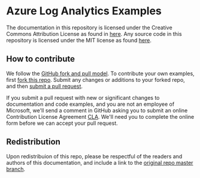 # Azure Log Analytics Examples
The documentation in this repository is licensed under the Creative Commons Attribution License as found in [here](LICENSE).
Any source code in this repository is licensed under the MIT license as found [here](LICENSE-CODE).

## How to contribute
We follow the [GitHub fork and pull model](https://help.github.com/articles/about-collaborative-development-models).
To contribute your own examples, first [fork this repo](https://help.github.com/articles/fork-a-repo/). Submit any changes or additions to your forked repo, and then [submit a pull request](https://help.github.com/articles/about-pull-requests/).

If you submit a pull request with new or significant changes to documentation and code examples, and you are not an employee of Microsoft, we'll send a comment in GitHub asking you to submit an online Contribution License Agreement [CLA](https://cla.microsoft.com). We'll need you to complete the online form before we can accept your pull request.

## Redistribution
Upon redistribuion of this repo, please be respectful of the readers and authors of this documentation, and include a link to the [original repo master branch](https://github.com/MicrosoftDocs/LogAnalyticsExamples).
